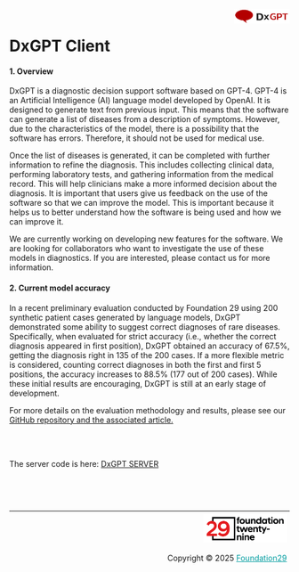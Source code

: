 <div style="margin-bottom: 1%; padding-bottom: 2%;">
	<img align="right" width="100px" src="/src/assets/img/logo-Dx29-white.png">
</div>	

DxGPT Client
===============================================================================================================================

#### 1. Overview
DxGPT is a diagnostic decision support software based on GPT-4. GPT-4 is an Artificial Intelligence (AI) language model developed by OpenAI. It is designed to generate text from previous input. This means that the software can generate a list of diseases from a description of symptoms. However, due to the characteristics of the model, there is a possibility that the software has errors. Therefore, it should not be used for medical use.

Once the list of diseases is generated, it can be completed with further information to refine the diagnosis. This includes collecting clinical data, performing laboratory tests, and gathering information from the medical record. This will help clinicians make a more informed decision about the diagnosis. It is important that users give us feedback on the use of the software so that we can improve the model. This is important because it helps us to better understand how the software is being used and how we can improve it.

We are currently working on developing new features for the software. We are looking for collaborators who want to investigate the use of these models in diagnostics. If you are interested, please contact us for more information.

#### 2. Current model accuracy

In a recent preliminary evaluation conducted by Foundation 29 using 200 synthetic patient cases generated by language models, DxGPT demonstrated some ability to suggest correct diagnoses of rare diseases. Specifically, when evaluated for strict accuracy (i.e., whether the correct diagnosis appeared in first position), DxGPT obtained an accuracy of 67.5%, getting the diagnosis right in 135 of the 200 cases. If a more flexible metric is considered, counting correct diagnoses in both the first and first 5 positions, the accuracy increases to 88.5% (177 out of 200 cases). While these initial results are encouraging, DxGPT is still at an early stage of development.

For more details on the evaluation methodology and results, please see our [GitHub repository and the associated article.](https://github.com/foundation29org/dxgpt_testing)

<br>
<br>

The server code is here: [DxGPT SERVER](https://github.com/foundation29org/Dx29_server_gpt)
<p>&nbsp;</p>
<p>&nbsp;</p>


<div style="border-top: 1px solid !important;
	padding-top: 1% !important;
    padding-right: 1% !important;
    padding-bottom: 0.1% !important;">
	<div align="right">
		<img width="150px" src="/src/assets/img/logo-foundation-twentynine-footer-white.png">
	</div>
	<div align="right" style="padding-top: 0.5% !important">
		<p align="right">
			Copyright © 2025
			<a style="color:#009DA0" href="https://www.foundation29.org/" target="_blank"> Foundation29</a>
		</p>
	</div>
<div>
